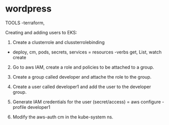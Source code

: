 # wordpress
TOOLS 
-terraform, 

Creating and adding users to EKS:

1. Create a clusterrole and clussterrolebinding


- deploy, cm, pods, secrets, services = resources -verbs get, List, watch create

2. Go to aws IAM, create a role and policies to be attached to a group.

3. Create a group called developer and attache the role to the group.

4. Create a user called developer1 and add the user to the developer group.

5. Generate IAM credentials for the user (secret/access) = aws configure -profile developer1

6. Modify the aws-auth cm in the kube-system ns.


